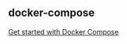 ## docker-compose
[Get started with Docker Compose](https://docs.docker.com/compose/gettingstarted/)

